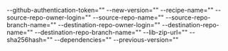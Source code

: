 --github-authentication-token="" 
--new-version="" 
--recipe-name="" 
--source-repo-owner-login="" 
--source-repo-name="" 
--source-repo-branch-name="" 
--destination-repo-owner-login="" 
--destination-repo-name="" 
--destination-repo-branch-name="" 
--lib-zip-url="" 
--sha256hash="" 
--dependencies="" 
--previous-version=""
